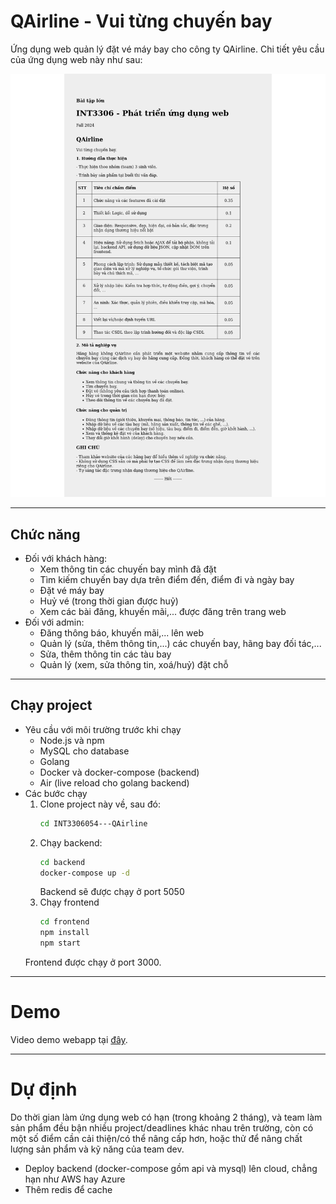# QAirline - Vui từng chuyến bay

Ứng dụng web quản lý đặt vé máy bay cho công ty QAirline. Chi tiết yêu cầu của ứng dụng web này như sau:

![Yêu cầu của QAirline](QAirline.png)

---
## Chức năng
* Đối với khách hàng:
  - Xem thông tin các chuyến bay mình đã đặt
  - Tìm kiếm chuyến bay dựa trên điểm đến, điểm đi và ngày bay
  - Đặt vé máy bay
  - Huỷ vé (trong thời gian được huỷ)
  - Xem các bài đăng, khuyến mãi,... được đăng trên trang web
* Đối với admin:
  - Đăng thông báo, khuyến mãi,... lên web
  - Quản lý (sửa, thêm thông tin,...) các chuyến bay, hãng bay đối tác,...
  - Sửa, thêm thông tin các tàu bay
  - Quản lý (xem, sửa thông tin, xoá/huỷ) đặt chỗ 

---
## Chạy project
* Yêu cầu với môi trường trước khi chạy
  - Node.js và npm 
  - MySQL cho database
  - Golang
  - Docker và docker-compose (backend)
  - Air (live reload cho golang backend)
* Các bước chạy
  1. Clone project này về, sau đó:
     ```bash
     cd INT3306054---QAirline
     ```
  2. Chạy backend:
     ```bash
     cd backend
     docker-compose up -d
     ```
     Backend sẽ được chạy ở port 5050
  3. Chạy frontend
     ```bash
     cd frontend
     npm install
     npm start
     ```
    Frontend được chạy ở port 3000.

---
# Demo
Video demo webapp tại [đây](https://drive.google.com/drive/u/0/folders/1BMiSJuRpR-4vlAiy4CreEMI9_vQ_lKEi).

---
# Dự định 
Do thời gian làm ứng dụng web có hạn (trong khoảng 2 tháng), và team làm sản phẩm đều bận nhiều project/deadlines khác nhau trên trường, còn có một số điểm cần cải thiện/có thể nâng cấp hơn, hoặc thử để nâng chất lượng sản phẩm và kỹ năng của team dev.
- Deploy backend (docker-compose gồm api và mysql) lên cloud, chẳng hạn như AWS hay Azure
- Thêm redis để cache
